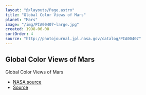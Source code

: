 ```yaml
---
layout: "@/layouts/Page.astro"
title: "Global Color Views of Mars"
planet: "Mars"
image: "/img/PIA00407~large.jpg"
created: 1998-06-08
sortOrder: 4
source: "http://photojournal.jpl.nasa.gov/catalog/PIA00407"
---
```


## Global Color Views of Mars

Global Color Views of Mars

- [NASA source](https://images.nasa.gov/details/PIA00407)
- [Source](http://photojournal.jpl.nasa.gov/catalog/PIA00407)
